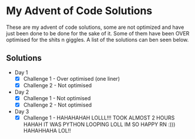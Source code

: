 # My Advent of Code Solutions

These are my advent of code solutions, some are not optimized and have just been done to be done for the sake of it. Some of them have been OVER optimised for the shits n giggles. A list of the solutions can ben seen below.

## Solutions

- Day 1
    - [x] Challenge 1 - Over optimised (one liner)
    - [x] Challenge 2 - Not optimised
- Day 2
    - [x] Challenge 1 - Not optimised
    - [x] Challenge 2 - Not optimised
- Day 3
    - [x] Challenge 1 - HAHAHAHAH LOLLL!!! TOOK ALMOST 2 HOURS HAHAH IT WAS PYTHON LOOPING LOLL IM SO HAPPY RN :))) HAHAHHAHA LOL!!